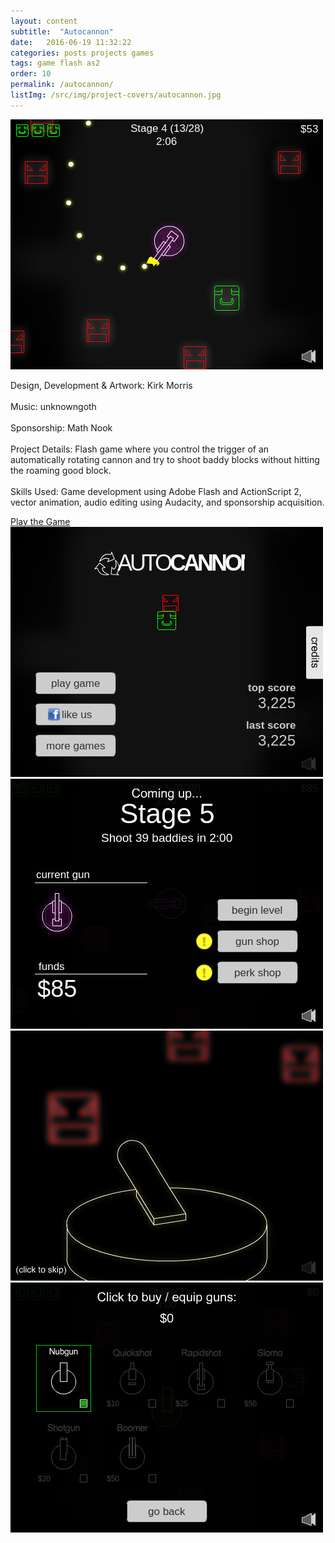 ```yaml
---
layout: content
subtitle:  "Autocannon"
date:   2016-06-19 11:32:22
categories: posts projects games
tags: game flash as2
order: 10
permalink: /autocannon/
listImg: /src/img/project-covers/autocannon.jpg
---
```

<img src="/src/img/game-screens/autocannon-play.jpg" class="blockimg" alt="Autocannon" />
<p>
  <span class="mini-title">Design, Development & Artwork:</span>
  Kirk Morris
  <br /><br />
  <span class="mini-title">Music:</span>
  unknowngoth
  <br /><br />
  <span class="mini-title">Sponsorship:</span>
  Math Nook
  <br /><br />
  <span class="mini-title">Project Details:</span>
  Flash game where you control the trigger of an automatically rotating cannon and try to shoot baddy blocks without hitting the roaming good block.
  <br /><br />
  <span class="mini-title">Skills Used:</span>
  Game development using Adobe Flash and ActionScript 2, vector animation, audio editing using Audacity, and sponsorship acquisition.
</p>
<div class="centerbtn-lg">
  <a href="play">Play the Game</a>
</div>
<img src="/src/img/game-screens/autocannon.jpg" class="blockimg topmar" alt="Autocannon Title" />
<img src="/src/img/game-screens/autocannon-stage.jpg" class="blockimg" alt="Autocannon Stage" />
<img src="/src/img/game-screens/autocannon-cutscene.jpg" class="blockimg" alt="Autocannon Cutscene" />
<img src="/src/img/game-screens/autocannon-guns.jpg" class="blockimg" alt="Autocannon Guns" />